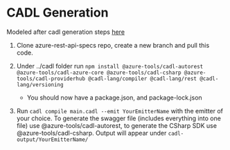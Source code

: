 # CADL Generation 

Modeled after cadl generation steps [here](https://github.com/Azure/cadl-azure#readme)


1) Clone azure-rest-api-specs repo, create a new branch and pull this code. 

2) Under ../cadl folder run `npm install @azure-tools/cadl-autorest @azure-tools/cadl-azure-core @azure-tools/cadl-csharp @azure-tools/cadl-providerhub @cadl-lang/compiler @cadl-lang/rest @cadl-lang/versioning`
    - You should now have a package.json, and package-lock.json
3) Run `cadl compile main.cadl --emit YourEmitterName` with the emitter of your choice. To generate the swagger file (includes everything into one file) use @azure-tools/cadl-autorest, to generate the CSharp SDK use @azure-tools/cadl-csharp. Output will appear under `cadl-output/YourEmitterName/`